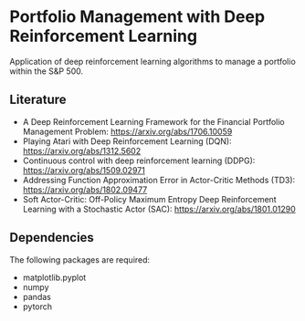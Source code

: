 # Portfolio Management with Deep Reinforcement Learning

Application of deep reinforcement learning algorithms to manage a portfolio within the S&P 500. 

## Literature
- A Deep Reinforcement Learning Framework for the Financial Portfolio Management Problem: https://arxiv.org/abs/1706.10059
- Playing Atari with Deep Reinforcement Learning (DQN): https://arxiv.org/abs/1312.5602
- Continuous control with deep reinforcement learning (DDPG): https://arxiv.org/abs/1509.02971
- Addressing Function Approximation Error in Actor-Critic Methods (TD3): https://arxiv.org/abs/1802.09477
- Soft Actor-Critic: Off-Policy Maximum Entropy Deep Reinforcement Learning with a Stochastic Actor (SAC): https://arxiv.org/abs/1801.01290 

## Dependencies
The following packages are required: 
- matplotlib.pyplot
- numpy
- pandas
- pytorch




